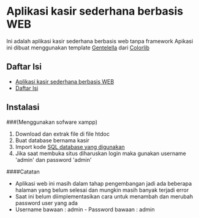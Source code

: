 # Aplikasi kasir sederhana berbasis WEB

Ini adalah aplikasi kasir sederhana berbasis web tanpa framework
Apikasi ini dibuat menggunakan template [Gentelella](https://github.com/ColorlibHQ/gentelella) dari [Colorlib](https://colorlib.com/)



## Daftar Isi
- [Aplikasi kasir sederhana berbasis WEB](#aplikasi-kasir-sederhana-berbasis-web)
- [Daftar Isi](#daftar-isi)

## Instalasi
###(Menggunakan sofware xampp)
1. Download dan extrak file di file htdoc
2. Buat database bernama kasir
3. Import kode [SQL database yang digunakan](database.sql)
4. Jika saat membuka situs diharuskan login maka gunakan username 'admin' dan password 'admin'


####Catatan
- Aplikasi web ini masih dalam tahap pengembangan jadi ada beberapa halaman yang belum selesai dan mungkin masih banyak terjadi error
- Saat ini belum diimplementasikan cara untuk menambah dan merubah password user yang ada
- Username bawaan : admin    - Password bawaan : admin
